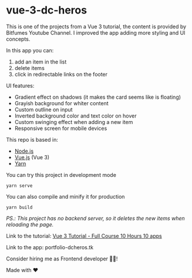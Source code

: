 # vue-3-dc-heros

This is one of the projects from a Vue 3 tutorial, the content is provided by Bitfumes Youtube Channel. I improved the app adding more styling and UI concepts.

In this app you can:

1. add an item in the list
2. delete items
3. click in redirectable links on the footer

UI features:

- Gradient effect on shadows (it makes the card seems like is floating)
- Grayish background for whiter content
- Custom outline on input
- Inverted background color and text color on hover
- Custom swinging effect when adding a new item 
- Responsive screen for mobile devices

This repo is based in:

- [Node.js](https://nodejs.org/)
- [Vue.js](https://v3.vuejs.org/) (Vue 3)
- [Yarn](https://yarnpkg.com/)

You can try this project in development mode
```
yarn serve
```

You can also compile and minify it for production
```
yarn build
```

*PS.: This project has no backend server, so it deletes the new items when reloading the page.*


Link to the tutorial:
[Vue 3 Tutorial - Full Course 10 Hours 10 apps](https://www.youtube.com/watch?v=e-E0UB-YDRk)

Link to the app: portfolio-dcheros.tk

Consider hiring me as Frontend developer :man_technologist:!

Made with :heart:
